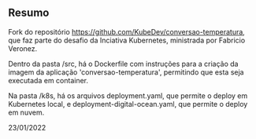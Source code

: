 ## Resumo
Fork do repositório https://github.com/KubeDev/conversao-temperatura, que faz parte do desafio da Inciativa Kubernetes, ministrada por Fabricio Veronez.

Dentro da pasta /src, há o Dockerfile com instruções para a criação da imagem da aplicação 'conversao-temperatura', permitindo que esta seja executada em container.

Na pasta /k8s, há os arquivos deployment.yaml, que permite o deploy em Kubernetes local, e deployment-digital-ocean.yaml, que permite o deploy em nuvem.

23/01/2022
